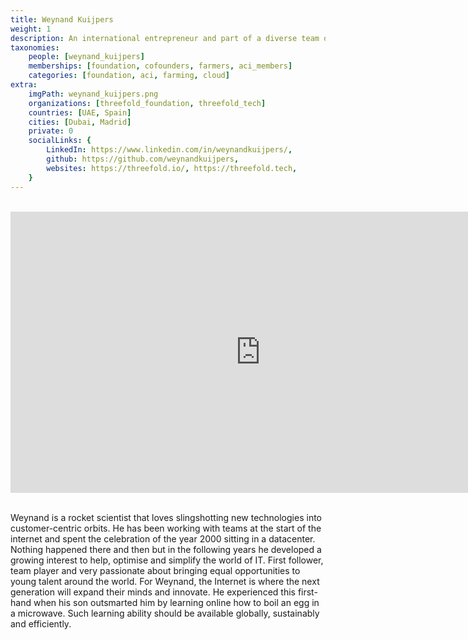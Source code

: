 ```yaml
---
title: Weynand Kuijpers
weight: 1
description: An international entrepreneur and part of a diverse team of innovators.
taxonomies:
    people: [weynand_kuijpers]
    memberships: [foundation, cofounders, farmers, aci_members]
    categories: [foundation, aci, farming, cloud]
extra:
    imgPath: weynand_kuijpers.png
    organizations: [threefold_foundation, threefold_tech]
    countries: [UAE, Spain]
    cities: [Dubai, Madrid]
    private: 0
    socialLinks: {
        LinkedIn: https://www.linkedin.com/in/weynandkuijpers/,
        github: https://github.com/weynandkuijpers,
        websites: https://threefold.io/, https://threefold.tech,
    }
---
```


<BR>
<div class="aspect-w-16 aspect-h-9">
<iframe src="https://player.vimeo.com/video/414000468" width="800" height="450" frameborder="0" allow="autoplay; fullscreen" allowfullscreen></iframe>
</div>
<BR>

Weynand is a rocket scientist that loves slingshotting new technologies into customer-centric orbits. He has been working with teams at the start of the internet and spent the celebration of the year 2000 sitting in a datacenter.  Nothing happened there and then but in the following years he developed a growing interest to help, optimise and simplify the world of IT. First follower, team player and very passionate about bringing equal opportunities to young talent around the world. For Weynand, the Internet is where the next generation will expand their minds and innovate. He experienced this first-hand when his son outsmarted him by learning online how to boil an egg in a microwave. Such learning ability should be available globally, sustainably and efficiently.
